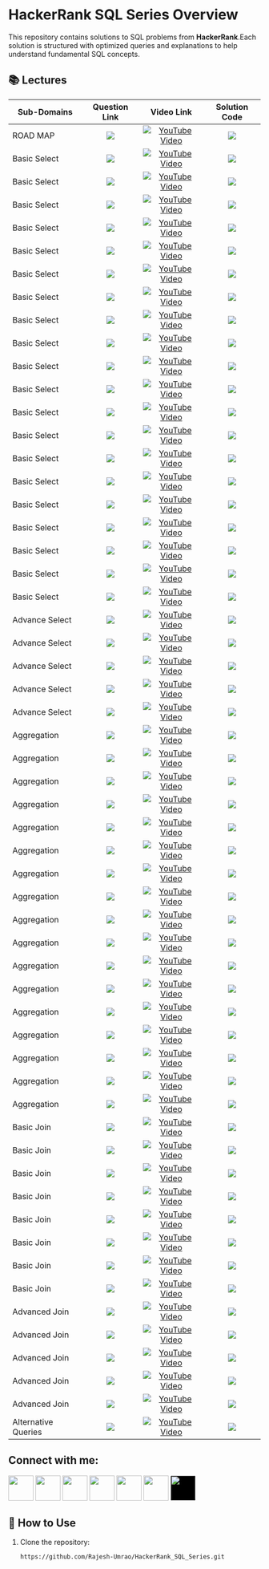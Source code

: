 # HackerRank SQL Series Overview  

This repository contains solutions to SQL problems from **HackerRank**.Each solution is structured with optimized queries and explanations to help understand fundamental SQL concepts. 


## 📚 Lectures

<table>
  <thead>
    <tr>
      <th>Sub-Domains</th>
      <th>Question Link</th>
      <th>Video Link</th>
      <th>Solution Code</th>
    </tr>
  </thead>
  <tbody>
      <!-- -------------------ROADMAP OF THIS SERIES-------------------------------------------------------------->   
    <tr>
      <td>ROAD MAP</td> 
      <td style="text-align: center; vertical-align: middle;"> <!-- Question related link--->
            <a href="https://www.hackerrank.com/domains/sql" target="_blank">
            <img src="https://img.shields.io/badge/Hackerrank SQL Roadmap -red?style=for-the-badge&logo=hackerrank&logoColor=white"> </a>
      </td>
      <td style="text-align: center; vertical-align: middle;">  <!-- Youtube  link--->
            <a href="https://youtu.be/Ajjtm2VjvJY" target="_blank"> <img src="https://img.shields.io/badge/Video--1-CLICK%20HERE-blue?style=for-the-badge&logo=youtube&logoColor=white" alt="YouTube Video"> </a> 
      </td>
      <td style="text-align: center; vertical-align: middle;"> <!-- Github Solution link--->
         <a href="https://github.com/Rajesh-Umrao/HackerRank_SQL_Series" target="_blank">
         <img src="https://img.shields.io/badge/SQL-Solution-pale green?style=for-the-badge&logo=sqlite"> </a>
      </td>
    </tr>
    <!-- --------------------BASIC SELECT----------------------------------------------------------- --> 
    <!-- --------------------1) Revising the Select Query-1------------------------------------------------------------ -->   
    <tr>
      <td>Basic Select</td> 
      <td style="text-align: center; vertical-align: middle;"> <!-- Question related link--->
            <a href="https://www.hackerrank.com/challenges/revising-the-select-query/problem?isFullScreen=true" target="_blank">
            <img src="https://img.shields.io/badge/Revising the Select query I-purple?style=for-the-badge&logo=hackerrank&logoColor=white"> </a>
      </td>
      <td style="text-align: center; vertical-align: middle;">  <!-- Youtube  link--->
            <a href="https://youtu.be/UsCa3K_kRUU" target="_blank"> <img src="https://img.shields.io/badge/Video--2-CLICK%20HERE-blue?style=for-the-badge&logo=youtube&logoColor=white" alt="YouTube Video"> </a> 
      </td>
      <td style="text-align: center; vertical-align: middle;"> <!-- Github Solution link--->
         <a href="https://github.com/Rajesh-Umrao/HackerRank_SQL_Solution_Series/blob/main/02)YT_Video_Solution" target="_blank">
         <img src="https://img.shields.io/badge/SQL-Solution-pale green?style=for-the-badge&logo=sqlite"> </a>
      </td>
    </tr>
    <!-- --------------------2) Revising the Select Query-2------------------------------------------------------------ -->   
    <tr>
      <td>Basic Select</td> 
      <td style="text-align: center; vertical-align: middle;"> <!-- Question related link--->
            <a href="https://www.hackerrank.com/challenges/revising-the-select-query-2/problem?isFullScreen=true" target="_blank">
            <img src="https://img.shields.io/badge/Revising the Select query II-purple?style=for-the-badge&logo=hackerrank&logoColor=white"> </a>
      </td>
      <td style="text-align: center; vertical-align: middle;">  <!-- Youtube  link--->
            <a href="https://youtu.be/UsCa3K_kRUU" target="_blank"><img src="https://img.shields.io/badge/Video--2-CLICK%20HERE-blue?style=for-the-badge&logo=youtube&logoColor=white" alt="YouTube Video"></a> 
      </td>
      <td style="text-align: center; vertical-align: middle;"> <!-- Github Solution link--->
         <a href="https://github.com/Rajesh-Umrao/HackerRank_SQL_Solution_Series/blob/main/02)YT_Video_Solution" target="_blank">
         <img src="https://img.shields.io/badge/SQL-Solution-pale green?style=for-the-badge&logo=sqlite"> </a>
      </td>
    </tr>
   <!-- --------------------3) Select ALL------------------------------------------------------------ -->   
    <tr>
      <td>Basic Select</td> 
      <td style="text-align: center; vertical-align: middle;"> <!-- Question related link--->
            <a href="https://www.hackerrank.com/challenges/select-all-sql/problem?isFullScreen=true" target="_blank">
            <img src="https://img.shields.io/badge/Select All-purple?style=for-the-badge&logo=hackerrank&logoColor=white"> </a>
      </td>
      <td style="text-align: center; vertical-align: middle;">  <!-- Youtube  link--->
            <a href="https://youtu.be/FYmFwxo3rc4" target="_blank"><img src="https://img.shields.io/badge/Video--3-CLICK%20HERE-blue?style=for-the-badge&logo=youtube&logoColor=white" alt="YouTube Video"></a> 
      </td>
      <td style="text-align: center; vertical-align: middle;"> <!-- Github Solution link--->
         <a href="https://github.com/Rajesh-Umrao/HackerRank_SQL_Solution_Series/blob/main/03)YT_Video_Solution" target="_blank">
         <img src="https://img.shields.io/badge/SQL-Solution-pale green?style=for-the-badge&logo=sqlite"> </a>
      </td>
    </tr>
    <!-- --------------------4) Select By ID------------------------------------------------------------ -->   
    <tr>
      <td>Basic Select</td> 
      <td style="text-align: center; vertical-align: middle;"> <!-- Question related link--->
            <a href="https://www.hackerrank.com/challenges/select-by-id/problem?isFullScreen=true" target="_blank">
            <img src="https://img.shields.io/badge/Select By ID-purple?style=for-the-badge&logo=hackerrank&logoColor=white"> </a>
      </td>
      <td style="text-align: center; vertical-align: middle;">  <!-- Youtube  link--->
            <a href="https://youtu.be/FYmFwxo3rc4" target="_blank"><img src="https://img.shields.io/badge/Video--3-CLICK%20HERE-blue?style=for-the-badge&logo=youtube&logoColor=white" alt="YouTube Video"></a> 
      </td>
      <td style="text-align: center; vertical-align: middle;"> <!-- Github Solution link--->
         <a href="https://github.com/Rajesh-Umrao/HackerRank_SQL_Solution_Series/blob/main/03)YT_Video_Solution" target="_blank">
         <img src="https://img.shields.io/badge/SQL-Solution-pale green?style=for-the-badge&logo=sqlite"> </a>
      </td>
    </tr>
    <!-- --------------------5) Japanese Cities Attributes----------------------------------------------------------- -->   
    <tr>
      <td>Basic Select</td> 
      <td style="text-align: center; vertical-align: middle;"> <!-- Question related link--->
            <a href="https://www.hackerrank.com/challenges/japanese-cities-attributes/problem?isFullScreen=true" target="_blank">
            <img src="https://img.shields.io/badge/Japanese Cities Attributes-purple?style=for-the-badge&logo=hackerrank&logoColor=white"> </a>
      </td>
      <td style="text-align: center; vertical-align: middle;">  <!-- Youtube  link--->
            <a href="https://youtu.be/BV3TNvF2WqA" target="_blank"><img src="https://img.shields.io/badge/Video--4-CLICK%20HERE-blue?style=for-the-badge&logo=youtube&logoColor=white" alt="YouTube Video"></a> 
      </td>
      <td style="text-align: center; vertical-align: middle;"> <!-- Github Solution link--->
         <a href="https://github.com/Rajesh-Umrao/HackerRank_SQL_Solution_Series/blob/main/04)YT_Video_Solution" target="_blank">
         <img src="https://img.shields.io/badge/SQL-Solution-pale green?style=for-the-badge&logo=sqlite"> </a>
      </td>
    </tr>
    <!-- --------------------6) Japanese Cities Names----------------------------------------------------------- -->   
    <tr>
      <td>Basic Select</td> 
      <td style="text-align: center; vertical-align: middle;"> <!-- Question related link--->
            <a href="https://www.hackerrank.com/challenges/japanese-cities-name/problem?isFullScreen=true" target="_blank">
            <img src="https://img.shields.io/badge/Japanese Cities Names-purple?style=for-the-badge&logo=hackerrank&logoColor=white"> </a>
      </td>
      <td style="text-align: center; vertical-align: middle;">  <!-- Youtube  link--->
            <a href="https://youtu.be/BV3TNvF2WqA" target="_blank"><img src="https://img.shields.io/badge/Video--4-CLICK%20HERE-blue?style=for-the-badge&logo=youtube&logoColor=white" alt="YouTube Video"></a> 
      </td>
      <td style="text-align: center; vertical-align: middle;"> <!-- Github Solution link--->
         <a href="https://github.com/Rajesh-Umrao/HackerRank_SQL_Solution_Series/blob/main/04)YT_Video_Solution" target="_blank">
         <img src="https://img.shields.io/badge/SQL-Solution-pale green?style=for-the-badge&logo=sqlite"> </a>
      </td>
    </tr>
    <!-- --------------------7) Weather Observation Station 1----------------------------------------------------------- -->   
    <tr>
      <td>Basic Select</td> 
      <td style="text-align: center; vertical-align: middle;"> <!-- Question related link--->
            <a href="https://www.hackerrank.com/challenges/weather-observation-station-1/problem?isFullScreen=true" target="_blank">
            <img src="https://img.shields.io/badge/Weather Observation Station 1-purple?style=for-the-badge&logo=hackerrank&logoColor=white"> </a>
      </td>
      <td style="text-align: center; vertical-align: middle;">  <!-- Youtube  link--->
            <a href="https://youtu.be/kHLYM-8tRlE" target="_blank"><img src="https://img.shields.io/badge/Video--5-CLICK%20HERE-blue?style=for-the-badge&logo=youtube&logoColor=white" alt="YouTube Video"></a> 
      </td>
      <td style="text-align: center; vertical-align: middle;"> <!-- Github Solution link--->
         <a href="https://github.com/Rajesh-Umrao/HackerRank_SQL_Solution_Series/blob/main/05)YT_Video_Solution" target="_blank">
         <img src="https://img.shields.io/badge/SQL-Solution-pale green?style=for-the-badge&logo=sqlite"> </a>
      </td>
    </tr>
   <!-- --------------------8) Weather Observation Station 3----------------------------------------------------------- -->   
    <tr>
      <td>Basic Select</td> 
      <td style="text-align: center; vertical-align: middle;"> <!-- Question related link--->
            <a href="https://www.hackerrank.com/challenges/weather-observation-station-3/problem?isFullScreen=true" target="_blank">
            <img src="https://img.shields.io/badge/Weather Observation Station 3-purple?style=for-the-badge&logo=hackerrank&logoColor=white"> </a>
      </td>
      <td style="text-align: center; vertical-align: middle;">  <!-- Youtube  link--->
            <a href="https://youtu.be/Lr2vflK8iKg" target="_blank"><img src="https://img.shields.io/badge/Video--6-CLICK%20HERE-blue?style=for-the-badge&logo=youtube&logoColor=white" alt="YouTube Video"></a> 
      </td>
      <td style="text-align: center; vertical-align: middle;"> <!-- Github Solution link--->
         <a href="https://github.com/Rajesh-Umrao/HackerRank_SQL_Solution_Series/blob/main/06)YT_Video_Solution" target="_blank">
         <img src="https://img.shields.io/badge/SQL-Solution-pale green?style=for-the-badge&logo=sqlite"> </a>
      </td>
    </tr>
   <!-- --------------------9) Weather Observation Station 4----------------------------------------------------------- -->   
    <tr>
      <td>Basic Select</td> 
      <td style="text-align: center; vertical-align: middle;"> <!-- Question related link--->
            <a href="https://www.hackerrank.com/challenges/weather-observation-station-4/problem?isFullScreen=true" target="_blank">
            <img src="https://img.shields.io/badge/Weather Observation Station 4-purple?style=for-the-badge&logo=hackerrank&logoColor=white"> </a>
      </td>
      <td style="text-align: center; vertical-align: middle;">  <!-- Youtube  link--->
            <a href="https://youtu.be/mExBdiu6Vx4" target="_blank"><img src="https://img.shields.io/badge/Video--7-CLICK%20HERE-blue?style=for-the-badge&logo=youtube&logoColor=white" alt="YouTube Video"></a> 
      </td>
      <td style="text-align: center; vertical-align: middle;"> <!-- Github Solution link--->
         <a href="https://github.com/Rajesh-Umrao/HackerRank_SQL_Solution_Series/blob/main/07)YT_Video_Solution" target="_blank">
         <img src="https://img.shields.io/badge/SQL-Solution-pale green?style=for-the-badge&logo=sqlite"> </a>
      </td>
    </tr>
   <!-- --------------------10) Weather Observation Station 5----------------------------------------------------------- -->   
    <tr>
      <td>Basic Select</td> 
      <td style="text-align: center; vertical-align: middle;"> <!-- Question related link--->
            <a href="https://www.hackerrank.com/challenges/weather-observation-station-5/problem?isFullScreen=true" target="_blank">
            <img src="https://img.shields.io/badge/Weather Observation Station 5-purple?style=for-the-badge&logo=hackerrank&logoColor=white"> </a>
      </td>
      <td style="text-align: center; vertical-align: middle;">  <!-- Youtube  link--->
            <a href="https://youtu.be/Bn6pkANeCRo" target="_blank"><img src="https://img.shields.io/badge/Video--8-CLICK%20HERE-blue?style=for-the-badge&logo=youtube&logoColor=white" alt="YouTube Video"></a> 
      </td>
      <td style="text-align: center; vertical-align: middle;"> <!-- Github Solution link--->
         <a href="https://github.com/Rajesh-Umrao/HackerRank_SQL_Solution_Series/blob/main/08)YT_Video_Solution" target="_blank">
         <img src="https://img.shields.io/badge/SQL-Solution-pale green?style=for-the-badge&logo=sqlite"> </a>
      </td>
    </tr>
    <!-- --------------------11) Weather Observation Station 6----------------------------------------------------------- -->   
    <tr>
      <td>Basic Select</td> 
      <td style="text-align: center; vertical-align: middle;"> <!-- Question related link--->
            <a href="https://www.hackerrank.com/challenges/weather-observation-station-6/problem?isFullScreen=true" target="_blank">
            <img src="https://img.shields.io/badge/Weather Observation Station 6-purple?style=for-the-badge&logo=hackerrank&logoColor=white"> </a>
      </td>
      <td style="text-align: center; vertical-align: middle;">  <!-- Youtube  link--->
            <a href="https://youtu.be/AcwCytvEuD0" target="_blank"><img src="https://img.shields.io/badge/Video--9-CLICK%20HERE-blue?style=for-the-badge&logo=youtube&logoColor=white" alt="YouTube Video"></a> 
      </td>
      <td style="text-align: center; vertical-align: middle;"> <!-- Github Solution link--->
         <a href="https://github.com/Rajesh-Umrao/HackerRank_SQL_Solution_Series/blob/main/09)YT_Video_Solution" target="_blank">
         <img src="https://img.shields.io/badge/SQL-Solution-pale green?style=for-the-badge&logo=sqlite"> </a>
      </td>
    </tr>
     <!-- --------------------12) Weather Observation Station 7----------------------------------------------------------- -->   
    <tr>
      <td>Basic Select</td> 
      <td style="text-align: center; vertical-align: middle;"> <!-- Question related link--->
            <a href="https://www.hackerrank.com/challenges/weather-observation-station-7/problem?isFullScreen=true" target="_blank">
            <img src="https://img.shields.io/badge/Weather Observation Station 7-purple?style=for-the-badge&logo=hackerrank&logoColor=white"> </a>
      </td>
      <td style="text-align: center; vertical-align: middle;">  <!-- Youtube  link--->
            <a href="https://youtu.be/FlWDGWxS5Do" target="_blank"><img src="https://img.shields.io/badge/Video--10-CLICK%20HERE-blue?style=for-the-badge&logo=youtube&logoColor=white" alt="YouTube Video"></a> 
      </td>
      <td style="text-align: center; vertical-align: middle;"> <!-- Github Solution link--->
         <a href="https://github.com/Rajesh-Umrao/HackerRank_SQL_Solution_Series/blob/main/10)YT_Video_Solution" target="_blank">
         <img src="https://img.shields.io/badge/SQL-Solution-pale green?style=for-the-badge&logo=sqlite"> </a>
      </td>
    </tr>
     <!-- --------------------13) Weather Observation Station 8----------------------------------------------------------- -->   
    <tr>
      <td>Basic Select</td> 
      <td style="text-align: center; vertical-align: middle;"> <!-- Question related link--->
            <a href="https://www.hackerrank.com/challenges/weather-observation-station-8/problem?isFullScreen=true" target="_blank">
            <img src="https://img.shields.io/badge/Weather Observation Station 8-purple?style=for-the-badge&logo=hackerrank&logoColor=white"> </a>
      </td>
      <td style="text-align: center; vertical-align: middle;">  <!-- Youtube  link--->
            <a href="https://youtu.be/f2MZcVQ45UE" target="_blank"><img src="https://img.shields.io/badge/Video--11-CLICK%20HERE-blue?style=for-the-badge&logo=youtube&logoColor=white" alt="YouTube Video"></a> 
      </td>
      <td style="text-align: center; vertical-align: middle;"> <!-- Github Solution link--->
         <a href="https://github.com/Rajesh-Umrao/HackerRank_SQL_Solution_Series/blob/main/11)YT_Video_Solution" target="_blank">
         <img src="https://img.shields.io/badge/SQL-Solution-pale green?style=for-the-badge&logo=sqlite"> </a>
      </td>
    </tr>
    <!-- --------------------14) Weather Observation Station 9----------------------------------------------------------- -->   
    <tr>
      <td>Basic Select</td> 
      <td style="text-align: center; vertical-align: middle;"> <!-- Question related link--->
            <a href="https://www.hackerrank.com/challenges/weather-observation-station-9/problem?isFullScreen=true" target="_blank">
            <img src="https://img.shields.io/badge/Weather Observation Station 9-purple?style=for-the-badge&logo=hackerrank&logoColor=white"> </a>
      </td>
      <td style="text-align: center; vertical-align: middle;">  <!-- Youtube  link--->
            <a href="https://youtu.be/IQnJ6OL5c8Q" target="_blank"><img src="https://img.shields.io/badge/Video--12-CLICK%20HERE-blue?style=for-the-badge&logo=youtube&logoColor=white" alt="YouTube Video"></a> 
      </td>
      <td style="text-align: center; vertical-align: middle;"> <!-- Github Solution link--->
         <a href="https://github.com/Rajesh-Umrao/HackerRank_SQL_Solution_Series/blob/main/12)YT_Video_Solution" target="_blank">
         <img src="https://img.shields.io/badge/SQL-Solution-pale green?style=for-the-badge&logo=sqlite"> </a>
      </td>
    </tr>
    <!-- --------------------15) Weather Observation Station 10----------------------------------------------------------- -->   
    <tr>
      <td>Basic Select</td> 
      <td style="text-align: center; vertical-align: middle;"> <!-- Question related link--->
            <a href="https://www.hackerrank.com/challenges/weather-observation-station-10/problem?isFullScreen=true" target="_blank">
            <img src="https://img.shields.io/badge/Weather Observation Station 10-purple?style=for-the-badge&logo=hackerrank&logoColor=white"> </a>
      </td>
      <td style="text-align: center; vertical-align: middle;">  <!-- Youtube  link--->
            <a href="https://youtu.be/-biIDvFbV2E" target="_blank"><img src="https://img.shields.io/badge/Video--13-CLICK%20HERE-blue?style=for-the-badge&logo=youtube&logoColor=white" alt="YouTube Video"></a> 
      </td>
      <td style="text-align: center; vertical-align: middle;"> <!-- Github Solution link--->
         <a href="https://github.com/Rajesh-Umrao/HackerRank_SQL_Solution_Series/blob/main/13)YT_Video_Solution" target="_blank">
         <img src="https://img.shields.io/badge/SQL-Solution-pale green?style=for-the-badge&logo=sqlite"> </a>
      </td>
    </tr>
    <!-- --------------------16) Weather Observation Station 11----------------------------------------------------------- -->   
    <tr>
      <td>Basic Select</td> 
      <td style="text-align: center; vertical-align: middle;"> <!-- Question related link--->
            <a href="https://www.hackerrank.com/challenges/weather-observation-station-11/problem?isFullScreen=true" target="_blank">
            <img src="https://img.shields.io/badge/Weather Observation Station 11-purple?style=for-the-badge&logo=hackerrank&logoColor=white"> </a>
      </td>
      <td style="text-align: center; vertical-align: middle;">  <!-- Youtube  link--->
            <a href="https://youtu.be/nm-2l0TCa8A" target="_blank"><img src="https://img.shields.io/badge/Video--14-CLICK%20HERE-blue?style=for-the-badge&logo=youtube&logoColor=white" alt="YouTube Video"></a> 
      </td>
      <td style="text-align: center; vertical-align: middle;"> <!-- Github Solution link--->
         <a href="https://github.com/Rajesh-Umrao/HackerRank_SQL_Solution_Series/blob/main/14)YT_Video_Solution" target="_blank">
         <img src="https://img.shields.io/badge/SQL-Solution-pale green?style=for-the-badge&logo=sqlite"> </a>
      </td>
    </tr>
    <!-- --------------------17) Weather Observation Station 12----------------------------------------------------------- -->   
    <tr>
      <td>Basic Select</td> 
      <td style="text-align: center; vertical-align: middle;"> <!-- Question related link--->
            <a href="https://www.hackerrank.com/challenges/weather-observation-station-12/problem?isFullScreen=true" target="_blank">
            <img src="https://img.shields.io/badge/Weather Observation Station 12-purple?style=for-the-badge&logo=hackerrank&logoColor=white"> </a>
      </td>
      <td style="text-align: center; vertical-align: middle;">  <!-- Youtube  link--->
            <a href="https://youtu.be/yrp3RP2J1Y0" target="_blank"><img src="https://img.shields.io/badge/Video--15-CLICK%20HERE-blue?style=for-the-badge&logo=youtube&logoColor=white" alt="YouTube Video"></a> 
      </td>
      <td style="text-align: center; vertical-align: middle;"> <!-- Github Solution link--->
         <a href="https://github.com/Rajesh-Umrao/HackerRank_SQL_Solution_Series/blob/main/15)YT_Video_Solution" target="_blank">
         <img src="https://img.shields.io/badge/SQL-Solution-pale green?style=for-the-badge&logo=sqlite"> </a>
      </td>
    </tr>
    <!-- --------------------18) Higher Than 75 Marks----------------------------------------------------------- -->   
    <tr>
      <td>Basic Select</td> 
      <td style="text-align: center; vertical-align: middle;"> <!-- Question related link--->
            <a href="https://www.hackerrank.com/challenges/more-than-75-marks/problem?isFullScreen=true" target="_blank">
            <img src="https://img.shields.io/badge/Higher Than 75 Marks-purple?style=for-the-badge&logo=hackerrank&logoColor=white"> </a>
      </td>
      <td style="text-align: center; vertical-align: middle;">  <!-- Youtube  link--->
            <a href="https://youtu.be/K0qMmdguE2k" target="_blank"><img src="https://img.shields.io/badge/Video--16-CLICK%20HERE-blue?style=for-the-badge&logo=youtube&logoColor=white" alt="YouTube Video"></a> 
      </td>
      <td style="text-align: center; vertical-align: middle;"> <!-- Github Solution link--->
         <a href="https://github.com/Rajesh-Umrao/HackerRank_SQL_Solution_Series/blob/main/16)YT_Video_Solution" target="_blank">
         <img src="https://img.shields.io/badge/SQL-Solution-pale green?style=for-the-badge&logo=sqlite"> </a>
      </td>
    </tr>
    <!-- --------------------19) Higher Than 75 Marks----------------------------------------------------------- -->   
    <tr>
      <td>Basic Select</td> 
      <td style="text-align: center; vertical-align: middle;"> <!-- Question related link--->
            <a href="https://www.hackerrank.com/challenges/name-of-employees/problem?isFullScreen=true" target="_blank">
            <img src="https://img.shields.io/badge/Employee Names-purple?style=for-the-badge&logo=hackerrank&logoColor=white"> </a>
      </td>
      <td style="text-align: center; vertical-align: middle;">  <!-- Youtube  link--->
            <a href="https://youtu.be/MsDVtQrKa5M" target="_blank"><img src="https://img.shields.io/badge/Video--17-CLICK%20HERE-blue?style=for-the-badge&logo=youtube&logoColor=white" alt="YouTube Video"></a> 
      </td>
      <td style="text-align: center; vertical-align: middle;"> <!-- Github Solution link--->
         <a href="https://github.com/Rajesh-Umrao/HackerRank_SQL_Solution_Series/blob/main/17)YT_Video_Solution" target="_blank">
         <img src="https://img.shields.io/badge/SQL-Solution-pale green?style=for-the-badge&logo=sqlite"> </a>
      </td>
    </tr>
        <!-- --------------------20) Employee Salaries----------------------------------------------------------- -->   
    <tr>
      <td>Basic Select</td> 
      <td style="text-align: center; vertical-align: middle;"> <!-- Question related link--->
            <a href="https://www.hackerrank.com/challenges/salary-of-employees/problem?isFullScreen=true" target="_blank">
            <img src="https://img.shields.io/badge/Employee Salaries-purple?style=for-the-badge&logo=hackerrank&logoColor=white"> </a>
      </td>
      <td style="text-align: center; vertical-align: middle;">  <!-- Youtube  link--->
            <a href="https://youtu.be/uxaQj8J9qJE" target="_blank"><img src="https://img.shields.io/badge/Video--18-CLICK%20HERE-blue?style=for-the-badge&logo=youtube&logoColor=white" alt="YouTube Video"></a> 
      </td>
      <td style="text-align: center; vertical-align: middle;"> <!-- Github Solution link--->
         <a href="https://github.com/Rajesh-Umrao/HackerRank_SQL_Solution_Series/blob/main/18)YT_Video_Solution" target="_blank">
         <img src="https://img.shields.io/badge/SQL-Solution-pale green?style=for-the-badge&logo=sqlite"> </a>
      </td>
    </tr>
     <!----------------------ADVANCE SELECT-------------------------------------------------------------> 
     <!---------------ADVANCESELECT--------1)Type of Triangle------------------------------------------------------------->   
  <tr>
      <td>Advance Select</td> 
      <td style="text-align: center; vertical-align: middle;"> <!-- Question related link--->
            <a href="https://www.hackerrank.com/challenges/what-type-of-triangle/problem?isFullScreen=true" target="_blank">
            <img src="https://img.shields.io/badge/Type of Triangle-indigo?style=for-the-badge&logo=hackerrank&logoColor=white"> </a>
      </td>
      <td style="text-align: center; vertical-align: middle;">  <!-- Youtube  link--->
            <a href="https://youtu.be/50Ubk3JSPLM" target="_blank"><img src="https://img.shields.io/badge/Video--19-CLICK%20HERE-teal?style=for-the-badge&logo=youtube&logoColor=white" alt="YouTube Video"></a> 
      </td>
      <td style="text-align: center; vertical-align: middle;"> <!-- Github Solution link--->
         <a href="https://github.com/Rajesh-Umrao/HackerRank_SQL_Solution_Series/blob/main/19)YT_Video_Solution" target="_blank">
         <img src="https://img.shields.io/badge/SQL-Solution-cyan?style=for-the-badge&logo=sqlite"> </a>
      </td>
    </tr>
    <!---------------ADVANCESELECT--------2)The PADS------------------------------------------------------------->   
  <tr>
      <td>Advance Select</td> 
      <td style="text-align: center; vertical-align: middle;"> <!-- Question related link--->
            <a href="https://www.hackerrank.com/challenges/the-pads/problem?isFullScreen=true" target="_blank">
            <img src="https://img.shields.io/badge/The PADS-indigo?style=for-the-badge&logo=hackerrank&logoColor=white"> </a>
      </td>
      <td style="text-align: center; vertical-align: middle;">  <!-- Youtube  link--->
            <a href="https://youtu.be/2kLHfYn-GK0" target="_blank"><img src="https://img.shields.io/badge/Video--20-CLICK%20HERE-teal?style=for-the-badge&logo=youtube&logoColor=white" alt="YouTube Video"></a> 
      </td>
      <td style="text-align: center; vertical-align: middle;"> <!-- Github Solution link--->
         <a href="https://github.com/Rajesh-Umrao/HackerRank_SQL_Solution_Series/blob/main/20)YT_Video_Solution" target="_blank">
         <img src="https://img.shields.io/badge/SQL-Solution-cyan?style=for-the-badge&logo=sqlite"> </a>
      </td>
    </tr>
    <!---------------ADVANCESELECT--------3)Occupations------------------------------------------------------------->   
  <tr>
      <td>Advance Select</td> 
      <td style="text-align: center; vertical-align: middle;"> <!-- Question related link--->
            <a href="https://www.hackerrank.com/challenges/occupations/problem?isFullScreen=true" target="_blank">
            <img src="https://img.shields.io/badge/Occupations-indigo?style=for-the-badge&logo=hackerrank&logoColor=white"> </a>
      </td>
      <td style="text-align: center; vertical-align: middle;">  <!-- Youtube  link--->
            <a href="https://youtu.be/0iXtyrbd7Nk" target="_blank"><img src="https://img.shields.io/badge/Video--21-CLICK%20HERE-teal?style=for-the-badge&logo=youtube&logoColor=white" alt="YouTube Video"></a> 
      </td>
      <td style="text-align: center; vertical-align: middle;"> <!-- Github Solution link--->
         <a href="https://github.com/Rajesh-Umrao/HackerRank_SQL_Solution_Series/blob/main/21)YT_Video_Solution" target="_blank">
         <img src="https://img.shields.io/badge/SQL-Solution-cyan?style=for-the-badge&logo=sqlite"> </a>
      </td>
    </tr>
    <!---------------ADVANCESELECT--------4)Binary Tree Nodes------------------------------------------------------------->   
  <tr>
      <td>Advance Select</td> 
      <td style="text-align: center; vertical-align: middle;"> <!-- Question related link--->
            <a href="https://www.hackerrank.com/challenges/binary-search-tree-1/problem?isFullScreen=true" target="_blank">
            <img src="https://img.shields.io/badge/Binary Tree Nodes-indigo?style=for-the-badge&logo=hackerrank&logoColor=white"> </a>
      </td>
      <td style="text-align: center; vertical-align: middle;">  <!-- Youtube  link--->
            <a href="https://youtu.be/QQgmalMSsrc" target="_blank"><img src="https://img.shields.io/badge/Video--22-CLICK%20HERE-teal?style=for-the-badge&logo=youtube&logoColor=white" alt="YouTube Video"></a> 
      </td>
      <td style="text-align: center; vertical-align: middle;"> <!-- Github Solution link--->
         <a href="https://github.com/Rajesh-Umrao/HackerRank_SQL_Solution_Series/blob/main/22)YT_Video_Solution" target="_blank">
         <img src="https://img.shields.io/badge/SQL-Solution-cyan?style=for-the-badge&logo=sqlite"> </a>
      </td>
    </tr>
    <!---------------ADVANCESELECT--------5)New Companies------------------------------------------------------------->   
  <tr>
      <td>Advance Select</td> 
      <td style="text-align: center; vertical-align: middle;"> <!-- Question related link--->
            <a href="https://www.hackerrank.com/challenges/the-company/problem?isFullScreen=true" target="_blank">
            <img src="https://img.shields.io/badge/New Companies-indigo?style=for-the-badge&logo=hackerrank&logoColor=white"> </a>
      </td>
      <td style="text-align: center; vertical-align: middle;">  <!-- Youtube  link--->
            <a href="https://youtu.be/T21YpaZkx4A" target="_blank"><img src="https://img.shields.io/badge/Video--23-CLICK%20HERE-teal?style=for-the-badge&logo=youtube&logoColor=white" alt="YouTube Video"></a> 
      </td>
      <td style="text-align: center; vertical-align: middle;"> <!-- Github Solution link--->
         <a href="https://github.com/Rajesh-Umrao/HackerRank_SQL_Solution_Series/blob/main/23)YT_Video_Solution" target="_blank">
         <img src="https://img.shields.io/badge/SQL-Solution-cyan?style=for-the-badge&logo=sqlite"> </a>
      </td>
    </tr>
      <!----------------------AGGREGATION-------------------------------------------------------------> 
    <!---------------AGGREGATION--------1)Revising Aggregations - The Count Function------------------------------------------------------------->   
  <tr>
      <td>Aggregation </td> 
      <td style="text-align: center; vertical-align: middle;"> <!-- Question related link--->
            <a href="https://www.hackerrank.com/challenges/revising-aggregations-the-count-function/problem?isFullScreen=true" target="_blank">
            <img src="https://img.shields.io/badge/The Count Function-maroon?style=for-the-badge&logo=hackerrank&logoColor=white"> </a>
      </td>
      <td style="text-align: center; vertical-align: middle;">  <!-- Youtube  link--->
            <a href="https://youtu.be/ODXRNUZYq8M" target="_blank"><img src="https://img.shields.io/badge/Video--24-CLICK%20HERE-olive?style=for-the-badge&logo=youtube&logoColor=white" alt="YouTube Video"></a> 
      </td>
      <td style="text-align: center; vertical-align: middle;"> <!-- Github Solution link--->
         <a href="https://github.com/Rajesh-Umrao/HackerRank_SQL_Solution_Series/blob/main/24)YT_Video_Solution" target="_blank">
         <img src="https://img.shields.io/badge/SQL-Solution-magenta?style=for-the-badge&logo=sqlite"> </a>
      </td>
    </tr>
    <!---------------AGGREGATION--------2)Revising Aggregations - The Sum Function------------------------------------------------------------->   
  <tr>
      <td>Aggregation </td> 
      <td style="text-align: center; vertical-align: middle;"> <!-- Question related link--->
            <a href="https://www.hackerrank.com/challenges/revising-aggregations-sum/problem?isFullScreen=true" target="_blank">
            <img src="https://img.shields.io/badge/The Sum Function-maroon?style=for-the-badge&logo=hackerrank&logoColor=white"> </a>
      </td>
      <td style="text-align: center; vertical-align: middle;">  <!-- Youtube  link--->
            <a href="https://youtu.be/UtFxDcUNceQ" target="_blank"><img src="https://img.shields.io/badge/Video--25-CLICK%20HERE-olive?style=for-the-badge&logo=youtube&logoColor=white" alt="YouTube Video"></a> 
      </td>
      <td style="text-align: center; vertical-align: middle;"> <!-- Github Solution link--->
         <a href="https://github.com/Rajesh-Umrao/HackerRank_SQL_Solution_Series/blob/main/25)YT_Video_Solution" target="_blank">
         <img src="https://img.shields.io/badge/SQL-Solution-magenta?style=for-the-badge&logo=sqlite"> </a>
      </td>
    </tr>
     <!---------------AGGREGATION--------3)Revising Aggregations - Averages------------------------------------------------------------->   
  <tr>
      <td>Aggregation </td> 
      <td style="text-align: center; vertical-align: middle;"> <!-- Question related link--->
            <a href="https://www.hackerrank.com/challenges/revising-aggregations-the-average-function/problem?isFullScreen=true" target="_blank">
            <img src="https://img.shields.io/badge/The Averages-maroon?style=for-the-badge&logo=hackerrank&logoColor=white"> </a>
      </td>
      <td style="text-align: center; vertical-align: middle;">  <!-- Youtube  link--->
            <a href="https://youtu.be/IgA2Gq2Up6I" target="_blank"><img src="https://img.shields.io/badge/Video--26-CLICK%20HERE-olive?style=for-the-badge&logo=youtube&logoColor=white" alt="YouTube Video"></a> 
      </td>
      <td style="text-align: center; vertical-align: middle;"> <!-- Github Solution link--->
         <a href="https://github.com/Rajesh-Umrao/HackerRank_SQL_Solution_Series/blob/main/26)YT_Video_Solution" target="_blank">
         <img src="https://img.shields.io/badge/SQL-Solution-magenta?style=for-the-badge&logo=sqlite"> </a>
      </td>
    </tr>
    <!---------------AGGREGATION--------4)Average Population------------------------------------------------------------->   
  <tr>
      <td>Aggregation </td> 
      <td style="text-align: center; vertical-align: middle;"> <!-- Question related link--->
            <a href="https://www.hackerrank.com/challenges/average-population/problem?isFullScreen=true" target="_blank">
            <img src="https://img.shields.io/badge/Averages Population-maroon?style=for-the-badge&logo=hackerrank&logoColor=white"> </a>
      </td>
      <td style="text-align: center; vertical-align: middle;">  <!-- Youtube  link--->
            <a href="https://youtu.be/i6qprHAJdyU" target="_blank"><img src="https://img.shields.io/badge/Video--27-CLICK%20HERE-olive?style=for-the-badge&logo=youtube&logoColor=white" alt="YouTube Video"></a> 
      </td>
      <td style="text-align: center; vertical-align: middle;"> <!-- Github Solution link--->
         <a href="https://github.com/Rajesh-Umrao/HackerRank_SQL_Solution_Series/blob/main/27)YT_Video_Solution" target="_blank">
         <img src="https://img.shields.io/badge/SQL-Solution-magenta?style=for-the-badge&logo=sqlite"> </a>
      </td>
    </tr>
     <!---------------AGGREGATION--------5)Japan Population------------------------------------------------------------->   
  <tr>
      <td>Aggregation </td> 
      <td style="text-align: center; vertical-align: middle;"> <!-- Question related link--->
            <a href="https://www.hackerrank.com/challenges/japan-population/problem?isFullScreen=true" target="_blank">
            <img src="https://img.shields.io/badge/Japan Population-maroon?style=for-the-badge&logo=hackerrank&logoColor=white"> </a>
      </td>
      <td style="text-align: center; vertical-align: middle;">  <!-- Youtube  link--->
            <a href="https://youtu.be/vr7Xj4HVj-k" target="_blank"><img src="https://img.shields.io/badge/Video--28-CLICK%20HERE-olive?style=for-the-badge&logo=youtube&logoColor=white" alt="YouTube Video"></a> 
      </td>
      <td style="text-align: center; vertical-align: middle;"> <!-- Github Solution link--->
         <a href="https://github.com/Rajesh-Umrao/HackerRank_SQL_Solution_Series/blob/main/28)YT_Video_Solution" target="_blank">
         <img src="https://img.shields.io/badge/SQL-Solution-magenta?style=for-the-badge&logo=sqlite"> </a>
      </td>
    </tr>
    <!---------------AGGREGATION--------6)Population Density Difference------------------------------------------------------------->   
  <tr>
      <td>Aggregation </td> 
      <td style="text-align: center; vertical-align: middle;"> <!-- Question related link--->
            <a href="https://www.hackerrank.com/challenges/population-density-difference/problem?isFullScreen=true" target="_blank">
            <img src="https://img.shields.io/badge/Population Density Difference-maroon?style=for-the-badge&logo=hackerrank&logoColor=white"> </a>
      </td>
      <td style="text-align: center; vertical-align: middle;">  <!-- Youtube  link--->
            <a href="https://youtu.be/zphiJglGCRc" target="_blank"><img src="https://img.shields.io/badge/Video--29-CLICK%20HERE-olive?style=for-the-badge&logo=youtube&logoColor=white" alt="YouTube Video"></a> 
      </td>
      <td style="text-align: center; vertical-align: middle;"> <!-- Github Solution link--->
         <a href="https://github.com/Rajesh-Umrao/HackerRank_SQL_Solution_Series/blob/main/29)YT_Video_Solution" target="_blank">
         <img src="https://img.shields.io/badge/SQL-Solution-magenta?style=for-the-badge&logo=sqlite"> </a>
      </td>
    </tr>
    <!---------------AGGREGATION--------7)The Blunder------------------------------------------------------------->   
  <tr>
      <td>Aggregation </td> 
      <td style="text-align: center; vertical-align: middle;"> <!-- Question related link--->
            <a href="https://www.hackerrank.com/challenges/the-blunder/problem?isFullScreen=true" target="_blank">
            <img src="https://img.shields.io/badge/The Blunder-maroon?style=for-the-badge&logo=hackerrank&logoColor=white"> </a>
      </td>
      <td style="text-align: center; vertical-align: middle;">  <!-- Youtube  link--->
            <a href="https://youtu.be/bg1hqvc11mw" target="_blank"><img src="https://img.shields.io/badge/Video--30-CLICK%20HERE-olive?style=for-the-badge&logo=youtube&logoColor=white" alt="YouTube Video"></a> 
      </td>
      <td style="text-align: center; vertical-align: middle;"> <!-- Github Solution link--->
         <a href="https://github.com/Rajesh-Umrao/HackerRank_SQL_Solution_Series/blob/main/30)YT_Video_Solution" target="_blank">
         <img src="https://img.shields.io/badge/SQL-Solution-magenta?style=for-the-badge&logo=sqlite"> </a>
      </td>
    </tr>
    <!---------------AGGREGATION--------8)Top Earners------------------------------------------------------------->   
  <tr>
      <td>Aggregation </td> 
      <td style="text-align: center; vertical-align: middle;"> <!-- Question related link--->
            <a href="https://www.hackerrank.com/challenges/earnings-of-employees/problem?isFullScreen=true" target="_blank">
            <img src="https://img.shields.io/badge/Top Earners-maroon?style=for-the-badge&logo=hackerrank&logoColor=white"> </a>
      </td>
      <td style="text-align: center; vertical-align: middle;">  <!-- Youtube  link--->
            <a href="https://youtu.be/v02_7CqHkk4" target="_blank"><img src="https://img.shields.io/badge/Video--31-CLICK%20HERE-olive?style=for-the-badge&logo=youtube&logoColor=white" alt="YouTube Video"></a> 
      </td>
      <td style="text-align: center; vertical-align: middle;"> <!-- Github Solution link--->
         <a href="https://github.com/Rajesh-Umrao/HackerRank_SQL_Solution_Series/blob/main/31)YT_Video_Solution" target="_blank">
         <img src="https://img.shields.io/badge/SQL-Solution-magenta?style=for-the-badge&logo=sqlite"> </a>
      </td>
    </tr>
    <!---------------AGGREGATION--------Weather Observation Station 2------------------------------------------------------------->   
  <tr>
      <td>Aggregation </td> 
      <td style="text-align: center; vertical-align: middle;"> <!-- Question related link--->
            <a href="https://www.hackerrank.com/challenges/weather-observation-station-2/problem?isFullScreen=true" target="_blank">
            <img src="https://img.shields.io/badge/Weather Observation Station 2-maroon?style=for-the-badge&logo=hackerrank&logoColor=white"> </a>
      </td>
      <td style="text-align: center; vertical-align: middle;">  <!-- Youtube  link--->
            <a href="https://youtu.be/bZtwb-icCLA" target="_blank"><img src="https://img.shields.io/badge/Video--32-CLICK%20HERE-olive?style=for-the-badge&logo=youtube&logoColor=white" alt="YouTube Video"></a> 
      </td>
      <td style="text-align: center; vertical-align: middle;"> <!-- Github Solution link--->
         <a href="https://github.com/Rajesh-Umrao/HackerRank_SQL_Solution_Series/blob/main/32)YT_Video_Solution" target="_blank">
         <img src="https://img.shields.io/badge/SQL-Solution-magenta?style=for-the-badge&logo=sqlite"> </a>
      </td>
    </tr>
    <!---------------AGGREGATION--------Weather Observation Station 13------------------------------------------------------------->   
  <tr>
      <td>Aggregation </td> 
      <td style="text-align: center; vertical-align: middle;"> <!-- Question related link--->
            <a href="https://www.hackerrank.com/challenges/weather-observation-station-13/problem?isFullScreen=true" target="_blank">
            <img src="https://img.shields.io/badge/Weather Observation Station 13-maroon?style=for-the-badge&logo=hackerrank&logoColor=white"> </a>
      </td>
      <td style="text-align: center; vertical-align: middle;">  <!-- Youtube  link--->
            <a href="https://youtu.be/Zhy_LthchZI" target="_blank"><img src="https://img.shields.io/badge/Video--33-CLICK%20HERE-olive?style=for-the-badge&logo=youtube&logoColor=white" alt="YouTube Video"></a> 
      </td>
      <td style="text-align: center; vertical-align: middle;"> <!-- Github Solution link--->
         <a href="https://github.com/Rajesh-Umrao/HackerRank_SQL_Solution_Series/blob/main/33)YT_Video_Solution" target="_blank">
         <img src="https://img.shields.io/badge/SQL-Solution-magenta?style=for-the-badge&logo=sqlite"> </a>
      </td>
    </tr>
     <!---------------AGGREGATION--------Weather Observation Station 14------------------------------------------------------------->   
  <tr>
      <td>Aggregation </td> 
      <td style="text-align: center; vertical-align: middle;"> <!-- Question related link--->
            <a href="https://www.hackerrank.com/challenges/weather-observation-station-14/problem?isFullScreen=true" target="_blank">
            <img src="https://img.shields.io/badge/Weather Observation Station 14-maroon?style=for-the-badge&logo=hackerrank&logoColor=white"> </a>
      </td>
      <td style="text-align: center; vertical-align: middle;">  <!-- Youtube  link--->
            <a href="https://youtu.be/Zhy_LthchZI" target="_blank"><img src="https://img.shields.io/badge/Video--33-CLICK%20HERE-olive?style=for-the-badge&logo=youtube&logoColor=white" alt="YouTube Video"></a> 
      </td>
      <td style="text-align: center; vertical-align: middle;"> <!-- Github Solution link--->
         <a href="https://github.com/Rajesh-Umrao/HackerRank_SQL_Solution_Series/blob/main/33)YT_Video_Solution" target="_blank">
         <img src="https://img.shields.io/badge/SQL-Solution-magenta?style=for-the-badge&logo=sqlite"> </a>
      </td>
    </tr>
    <!---------------AGGREGATION--------Weather Observation Station 15------------------------------------------------------------->   
  <tr>
      <td>Aggregation </td> 
      <td style="text-align: center; vertical-align: middle;"> <!-- Question related link--->
            <a href="https://www.hackerrank.com/challenges/weather-observation-station-15/problem?isFullScreen=true" target="_blank">
            <img src="https://img.shields.io/badge/Weather Observation Station 15-maroon?style=for-the-badge&logo=hackerrank&logoColor=white"> </a>
      </td>
      <td style="text-align: center; vertical-align: middle;">  <!-- Youtube  link--->
            <a href="https://youtu.be/Zhy_LthchZI" target="_blank"><img src="https://img.shields.io/badge/Video--33-CLICK%20HERE-olive?style=for-the-badge&logo=youtube&logoColor=white" alt="YouTube Video"></a> 
      </td>
      <td style="text-align: center; vertical-align: middle;"> <!-- Github Solution link--->
         <a href="https://github.com/Rajesh-Umrao/HackerRank_SQL_Solution_Series/blob/main/33)YT_Video_Solution" target="_blank">
         <img src="https://img.shields.io/badge/SQL-Solution-magenta?style=for-the-badge&logo=sqlite"> </a>
      </td>
    </tr>
      <!---------------AGGREGATION--------Weather Observation Station 16------------------------------------------------------------->   
  <tr>
      <td>Aggregation </td> 
      <td style="text-align: center; vertical-align: middle;"> <!-- Question related link--->
            <a href="https://www.hackerrank.com/challenges/weather-observation-station-16/problem?isFullScreen=true" target="_blank">
            <img src="https://img.shields.io/badge/Weather Observation Station 16-maroon?style=for-the-badge&logo=hackerrank&logoColor=white"> </a>
      </td>
      <td style="text-align: center; vertical-align: middle;">  <!-- Youtube  link--->
            <a href="https://youtu.be/Zhy_LthchZI" target="_blank"><img src="https://img.shields.io/badge/Video--33-CLICK%20HERE-olive?style=for-the-badge&logo=youtube&logoColor=white" alt="YouTube Video"></a> 
      </td>
      <td style="text-align: center; vertical-align: middle;"> <!-- Github Solution link--->
         <a href="https://github.com/Rajesh-Umrao/HackerRank_SQL_Solution_Series/blob/main/33)YT_Video_Solution" target="_blank">
         <img src="https://img.shields.io/badge/SQL-Solution-magenta?style=for-the-badge&logo=sqlite"> </a>
      </td>
    </tr>
       <!---------------AGGREGATION--------Weather Observation Station 17------------------------------------------------------------->   
  <tr>
      <td>Aggregation </td> 
      <td style="text-align: center; vertical-align: middle;"> <!-- Question related link--->
            <a href="https://www.hackerrank.com/challenges/weather-observation-station-17/problem?isFullScreen=true" target="_blank">
            <img src="https://img.shields.io/badge/Weather Observation Station 17-maroon?style=for-the-badge&logo=hackerrank&logoColor=white"> </a>
      </td>
      <td style="text-align: center; vertical-align: middle;">  <!-- Youtube  link--->
            <a href="https://youtu.be/Zhy_LthchZI" target="_blank"><img src="https://img.shields.io/badge/Video--33-CLICK%20HERE-olive?style=for-the-badge&logo=youtube&logoColor=white" alt="YouTube Video"></a> 
      </td>
      <td style="text-align: center; vertical-align: middle;"> <!-- Github Solution link--->
         <a href="https://github.com/Rajesh-Umrao/HackerRank_SQL_Solution_Series/blob/main/33)YT_Video_Solution" target="_blank">
         <img src="https://img.shields.io/badge/SQL-Solution-magenta?style=for-the-badge&logo=sqlite"> </a>
      </td>
    </tr>
           <!---------------AGGREGATION--------Weather Observation Station 18------------------------------------------------------------->   
  <tr>
      <td>Aggregation </td> 
      <td style="text-align: center; vertical-align: middle;"> <!-- Question related link--->
            <a href="https://www.hackerrank.com/challenges/weather-observation-station-18/problem?isFullScreen=true" target="_blank">
            <img src="https://img.shields.io/badge/Weather Observation Station 18-maroon?style=for-the-badge&logo=hackerrank&logoColor=white"> </a>
      </td>
      <td style="text-align: center; vertical-align: middle;">  <!-- Youtube  link--->
            <a href="https://youtu.be/wTvSGFGDbEM" target="_blank"><img src="https://img.shields.io/badge/Video--34-CLICK%20HERE-olive?style=for-the-badge&logo=youtube&logoColor=white" alt="YouTube Video"></a> 
      </td>
      <td style="text-align: center; vertical-align: middle;"> <!-- Github Solution link--->
         <a href="https://github.com/Rajesh-Umrao/HackerRank_SQL_Solution_Series/blob/main/34)YT_Video_Solution" target="_blank">
         <img src="https://img.shields.io/badge/SQL-Solution-magenta?style=for-the-badge&logo=sqlite"> </a>
      </td>
    </tr>
     <!---------------AGGREGATION--------Weather Observation Station 19------------------------------------------------------------->   
  <tr>
      <td>Aggregation </td> 
      <td style="text-align: center; vertical-align: middle;"> <!-- Question related link--->
            <a href="https://www.hackerrank.com/challenges/weather-observation-station-19/problem?isFullScreen=true" target="_blank">
            <img src="https://img.shields.io/badge/Weather Observation Station 19-maroon?style=for-the-badge&logo=hackerrank&logoColor=white"> </a>
      </td>
      <td style="text-align: center; vertical-align: middle;">  <!-- Youtube  link--->
            <a href="https://youtu.be/E_V8EqKo-1E" target="_blank"><img src="https://img.shields.io/badge/Video--35-CLICK%20HERE-olive?style=for-the-badge&logo=youtube&logoColor=white" alt="YouTube Video"></a> 
      </td>
      <td style="text-align: center; vertical-align: middle;"> <!-- Github Solution link--->
         <a href="https://github.com/Rajesh-Umrao/HackerRank_SQL_Solution_Series/blob/main/35)YT_Video_Solution" target="_blank">
         <img src="https://img.shields.io/badge/SQL-Solution-magenta?style=for-the-badge&logo=sqlite"> </a>
      </td>
    </tr>
     <!---------------AGGREGATION--------Weather Observation Station 20------------------------------------------------------------->   
  <tr>
      <td>Aggregation </td> 
      <td style="text-align: center; vertical-align: middle;"> <!-- Question related link--->
            <a href="https://www.hackerrank.com/challenges/weather-observation-station-20/problem?isFullScreen=true" target="_blank">
            <img src="https://img.shields.io/badge/Weather Observation Station 20-maroon?style=for-the-badge&logo=hackerrank&logoColor=white"> </a>
      </td>
      <td style="text-align: center; vertical-align: middle;">  <!-- Youtube  link--->
            <a href="https://youtu.be/j2PdPQhLT4s" target="_blank"><img src="https://img.shields.io/badge/Video--36-CLICK%20HERE-olive?style=for-the-badge&logo=youtube&logoColor=white" alt="YouTube Video"></a> 
      </td>
      <td style="text-align: center; vertical-align: middle;"> <!-- Github Solution link--->
         <a href="https://github.com/Rajesh-Umrao/HackerRank_SQL_Solution_Series/blob/main/36)YT_Video_Solution" target="_blank">
         <img src="https://img.shields.io/badge/SQL-Solution-magenta?style=for-the-badge&logo=sqlite"> </a>
      </td>
    </tr>

  <!---------------BASIC JOIN--------Population Census------------------------------------------------------------->   
  <tr>
      <td>Basic Join </td> 
      <td style="text-align: center; vertical-align: middle;"> <!-- Question related link--->
            <a href="https://www.hackerrank.com/challenges/asian-population/problem?isFullScreen=true" target="_blank">
            <img src="https://img.shields.io/badge/Population Census-navy?style=for-the-badge&logo=hackerrank&logoColor=white"> </a>
      </td>
      <td style="text-align: center; vertical-align: middle;">  <!-- Youtube  link--->
            <a href="https://youtu.be/j8jzDDPgW4o" target="_blank"><img src="https://img.shields.io/badge/Video--37-CLICK%20HERE-orange?style=for-the-badge&logo=youtube&logoColor=white" alt="YouTube Video"></a> 
      </td>
      <td style="text-align: center; vertical-align: middle;"> <!-- Github Solution link--->
         <a href="https://github.com/Rajesh-Umrao/HackerRank_SQL_Solution_Series/blob/main/37)YT_Video_Solution" target="_blank">
         <img src="https://img.shields.io/badge/SQL-Solution-tan?style=for-the-badge&logo=sqlite"> </a>
      </td>
    </tr>
     <!---------------BASIC JOIN--------African Cities------------------------------------------------------------>   
  <tr>
      <td>Basic Join </td> 
      <td style="text-align: center; vertical-align: middle;"> <!-- Question related link--->
            <a href="https://www.hackerrank.com/challenges/african-cities/problem?isFullScreen=true" target="_blank">
            <img src="https://img.shields.io/badge/African Cities-navy?style=for-the-badge&logo=hackerrank&logoColor=white"> </a>
      </td>
      <td style="text-align: center; vertical-align: middle;">  <!-- Youtube  link--->
            <a href="https://youtu.be/j8jzDDPgW4o" target="_blank"><img src="https://img.shields.io/badge/Video--37-CLICK%20HERE-orange?style=for-the-badge&logo=youtube&logoColor=white" alt="YouTube Video"></a> 
      </td>
      <td style="text-align: center; vertical-align: middle;"> <!-- Github Solution link--->
         <a href="https://github.com/Rajesh-Umrao/HackerRank_SQL_Solution_Series/blob/main/37)YT_Video_Solution" target="_blank">
         <img src="https://img.shields.io/badge/SQL-Solution-tan?style=for-the-badge&logo=sqlite"> </a>
      </td>
    </tr>
  <!---------------BASIC JOIN--------Average Population of Each Continent------------------------------------------------------------>   
  <tr>
      <td>Basic Join </td> 
      <td style="text-align: center; vertical-align: middle;"> <!-- Question related link--->
            <a href="https://www.hackerrank.com/challenges/average-population-of-each-continent/problem?isFullScreen=true" target="_blank">
            <img src="https://img.shields.io/badge/Avg. Population per Continent-navy?style=for-the-badge&logo=hackerrank&logoColor=white"> </a>
      </td>
      <td style="text-align: center; vertical-align: middle;">  <!-- Youtube  link--->
            <a href="https://youtu.be/j8jzDDPgW4o" target="_blank"><img src="https://img.shields.io/badge/Video--37-CLICK%20HERE-orange?style=for-the-badge&logo=youtube&logoColor=white" alt="YouTube Video"></a> 
      </td>
      <td style="text-align: center; vertical-align: middle;"> <!-- Github Solution link--->
         <a href="https://github.com/Rajesh-Umrao/HackerRank_SQL_Solution_Series/blob/main/37)YT_Video_Solution" target="_blank">
         <img src="https://img.shields.io/badge/SQL-Solution-tan?style=for-the-badge&logo=sqlite"> </a>
      </td>
    </tr>
    <!---------------BASIC JOIN--------Top Competitors------------------------------------------------------------>   
  <tr>
      <td>Basic Join </td> 
      <td style="text-align: center; vertical-align: middle;"> <!-- Question related link--->
            <a href="https://www.hackerrank.com/challenges/full-score/problem?isFullScreen=true" target="_blank">
            <img src="https://img.shields.io/badge/Top Competitors-navy?style=for-the-badge&logo=hackerrank&logoColor=white"> </a>
      </td>
      <td style="text-align: center; vertical-align: middle;">  <!-- Youtube  link--->
            <a href="https://youtu.be/z8TkGu9nYpM" target="_blank"><img src="https://img.shields.io/badge/Video--38-CLICK%20HERE-orange?style=for-the-badge&logo=youtube&logoColor=white" alt="YouTube Video"></a> 
      </td>
      <td style="text-align: center; vertical-align: middle;"> <!-- Github Solution link--->
         <a href="https://github.com/Rajesh-Umrao/HackerRank_SQL_Solution_Series/blob/main/38)YT_Video_Solution" target="_blank">
         <img src="https://img.shields.io/badge/SQL-Solution-tan?style=for-the-badge&logo=sqlite"> </a>
      </td>
    </tr>
    <!---------------BASIC JOIN--------The Report------------------------------------------------------------>   
  <tr>
      <td>Basic Join </td> 
      <td style="text-align: center; vertical-align: middle;"> <!-- Question related link--->
            <a href="https://www.hackerrank.com/challenges/the-report/problem?isFullScreen=true" target="_blank">
            <img src="https://img.shields.io/badge/The Report-navy?style=for-the-badge&logo=hackerrank&logoColor=white"> </a>
      </td>
      <td style="text-align: center; vertical-align: middle;">  <!-- Youtube  link--->
            <a href="https://youtu.be/m6I53vVZJP0" target="_blank"><img src="https://img.shields.io/badge/Video--39-CLICK%20HERE-orange?style=for-the-badge&logo=youtube&logoColor=white" alt="YouTube Video"></a> 
      </td>
      <td style="text-align: center; vertical-align: middle;"> <!-- Github Solution link--->
         <a href="https://github.com/Rajesh-Umrao/HackerRank_SQL_Solution_Series/blob/main/39)YT_Video_Solution" target="_blank">
         <img src="https://img.shields.io/badge/SQL-Solution-tan?style=for-the-badge&logo=sqlite"> </a>
      </td>
    </tr>
    <!---------------BASIC JOIN--------Ollivander's Inventory------------------------------------------------------------>   
  <tr>
      <td>Basic Join </td> 
      <td style="text-align: center; vertical-align: middle;"> <!-- Question related link--->
            <a href="https://www.hackerrank.com/challenges/harry-potter-and-wands/problem?isFullScreen=true" target="_blank">
            <img src="https://img.shields.io/badge/Ollivander's Inventory-navy?style=for-the-badge&logo=hackerrank&logoColor=white"> </a>
      </td>
      <td style="text-align: center; vertical-align: middle;">  <!-- Youtube  link--->
            <a href="https://youtu.be/5nwCBByYrug" target="_blank"><img src="https://img.shields.io/badge/Video--40-CLICK%20HERE-orange?style=for-the-badge&logo=youtube&logoColor=white" alt="YouTube Video"></a> 
      </td>
      <td style="text-align: center; vertical-align: middle;"> <!-- Github Solution link--->
         <a href="https://github.com/Rajesh-Umrao/HackerRank_SQL_Solution_Series/blob/main/40)YT_Video_Solution" target="_blank">
         <img src="https://img.shields.io/badge/SQL-Solution-tan?style=for-the-badge&logo=sqlite"> </a>
      </td>
    </tr>
    <!---------------BASIC JOIN--------Challenges------------------------------------------------------------>   
  <tr>
      <td>Basic Join </td> 
      <td style="text-align: center; vertical-align: middle;"> <!-- Question related link--->
            <a href="https://www.hackerrank.com/challenges/challenges/problem?isFullScreen=true" target="_blank">
            <img src="https://img.shields.io/badge/Challenges-navy?style=for-the-badge&logo=hackerrank&logoColor=white"> </a>
      </td>
      <td style="text-align: center; vertical-align: middle;">  <!-- Youtube  link--->
            <a href="https://youtu.be/F4m-0TQ-IyM" target="_blank"><img src="https://img.shields.io/badge/Video--41-CLICK%20HERE-orange?style=for-the-badge&logo=youtube&logoColor=white" alt="YouTube Video"></a> 
      </td>
      <td style="text-align: center; vertical-align: middle;"> <!-- Github Solution link--->
         <a href="https://github.com/Rajesh-Umrao/HackerRank_SQL_Solution_Series/blob/main/41)YT_Video_Solution" target="_blank">
         <img src="https://img.shields.io/badge/SQL-Solution-tan?style=for-the-badge&logo=sqlite"> </a>
      </td>
    </tr>
    <!---------------BASIC JOIN--------Contest Leaderboard------------------------------------------------------------>   
  <tr>
      <td>Basic Join </td> 
      <td style="text-align: center; vertical-align: middle;"> <!-- Question related link--->
            <a href="https://www.hackerrank.com/challenges/contest-leaderboard/problem?isFullScreen=true" target="_blank">
            <img src="https://img.shields.io/badge/Contest Leaderboard-navy?style=for-the-badge&logo=hackerrank&logoColor=white"> </a>
      </td>
      <td style="text-align: center; vertical-align: middle;">  <!-- Youtube  link--->
            <a href="https://youtu.be/ocVwzOhtlCU" target="_blank"><img src="https://img.shields.io/badge/Video--42-CLICK%20HERE-orange?style=for-the-badge&logo=youtube&logoColor=white" alt="YouTube Video"></a> 
      </td>
      <td style="text-align: center; vertical-align: middle;"> <!-- Github Solution link--->
         <a href="https://github.com/Rajesh-Umrao/HackerRank_SQL_Solution_Series/blob/main/42)YT_Video_Solution" target="_blank">
         <img src="https://img.shields.io/badge/SQL-Solution-tan?style=for-the-badge&logo=sqlite"> </a>
      </td>
    </tr>
    <!---------------ADVANCED JOIN--------SQL Project Planning------------------------------------------------------------>   
  <tr>
      <td>Advanced Join </td> 
      <td style="text-align: center; vertical-align: middle;"> <!-- Question related link--->
            <a href="https://www.hackerrank.com/challenges/sql-projects/problem?isFullScreen=true" target="_blank">
            <img src="https://img.shields.io/badge/SQL Project Planning-crimson?style=for-the-badge&logo=hackerrank&logoColor=white"> </a>
      </td>
      <td style="text-align: center; vertical-align: middle;">  <!-- Youtube  link--->
            <a href="https://youtu.be/U4Q_Lf96Vzc" target="_blank"><img src="https://img.shields.io/badge/Video--43-CLICK%20HERE-green?style=for-the-badge&logo=youtube&logoColor=white" alt="YouTube Video"></a> 
      </td>
      <td style="text-align: center; vertical-align: middle;"> <!-- Github Solution link--->
         <a href="https://github.com/Rajesh-Umrao/HackerRank_SQL_Solution_Series/blob/main/43)YT_Video_Solution" target="_blank">
         <img src="https://img.shields.io/badge/SQL-Solution-pink?style=for-the-badge&logo=sqlite"> </a>
      </td>
    </tr>
    <!---------------ADVANCED JOIN--------Placements------------------------------------------------------------>   
  <tr>
      <td>Advanced Join </td> 
      <td style="text-align: center; vertical-align: middle;"> <!-- Question related link--->
            <a href="https://www.hackerrank.com/challenges/placements/problem?isFullScreen=true" target="_blank">
            <img src="https://img.shields.io/badge/Placements-crimson?style=for-the-badge&logo=hackerrank&logoColor=white"> </a>
      </td>
      <td style="text-align: center; vertical-align: middle;">  <!-- Youtube  link--->
            <a href="https://youtu.be/78KGZ2w818A" target="_blank"><img src="https://img.shields.io/badge/Video--44-CLICK%20HERE-green?style=for-the-badge&logo=youtube&logoColor=white" alt="YouTube Video"></a> 
      </td>
      <td style="text-align: center; vertical-align: middle;"> <!-- Github Solution link--->
         <a href="https://github.com/Rajesh-Umrao/HackerRank_SQL_Solution_Series/blob/main/44)YT_Video_Solution" target="_blank">
         <img src="https://img.shields.io/badge/SQL-Solution-pink?style=for-the-badge&logo=sqlite"> </a>
      </td>
    </tr>
    <!---------------ADVANCED JOIN-------Symmetric Pairs----------------------------------------------------------->   
  <tr>
      <td>Advanced Join </td> 
      <td style="text-align: center; vertical-align: middle;"> <!-- Question related link--->
            <a href="https://www.hackerrank.com/challenges/symmetric-pairs/problem?isFullScreen=true" target="_blank">
            <img src="https://img.shields.io/badge/Symmetric Pairs-crimson?style=for-the-badge&logo=hackerrank&logoColor=white"> </a>
      </td>
      <td style="text-align: center; vertical-align: middle;">  <!-- Youtube  link--->
            <a href="https://youtu.be/vjn2o9_iWAo" target="_blank"><img src="https://img.shields.io/badge/Video--45-CLICK%20HERE-green?style=for-the-badge&logo=youtube&logoColor=white" alt="YouTube Video"></a> 
      </td>
      <td style="text-align: center; vertical-align: middle;"> <!-- Github Solution link--->
         <a href="https://github.com/Rajesh-Umrao/HackerRank_SQL_Solution_Series/blob/main/45)YT_Video_Solution" target="_blank">
         <img src="https://img.shields.io/badge/SQL-Solution-pink?style=for-the-badge&logo=sqlite"> </a>
      </td>
    </tr>
    <!---------------ADVANCED JOIN-------Interviews----------------------------------------------------------->   
  <tr>
      <td>Advanced Join </td> 
      <td style="text-align: center; vertical-align: middle;"> <!-- Question related link--->
            <a href="https://www.hackerrank.com/challenges/interviews/problem?isFullScreen=true" target="_blank">
            <img src="https://img.shields.io/badge/Interviews-crimson?style=for-the-badge&logo=hackerrank&logoColor=white"> </a>
      </td>
      <td style="text-align: center; vertical-align: middle;">  <!-- Youtube  link--->
            <a href="https://youtu.be/JsauibN7RuM" target="_blank"><img src="https://img.shields.io/badge/Video--46-CLICK%20HERE-green?style=for-the-badge&logo=youtube&logoColor=white" alt="YouTube Video"></a> 
      </td>
      <td style="text-align: center; vertical-align: middle;"> <!-- Github Solution link--->
         <a href="https://github.com/Rajesh-Umrao/HackerRank_SQL_Solution_Series/blob/main/46)YT_Video_Solution" target="_blank">
         <img src="https://img.shields.io/badge/SQL-Solution-pink?style=for-the-badge&logo=sqlite"> </a>
      </td>
    </tr>
    <!---------------ADVANCED JOIN-------15 Days of Learning SQL----------------------------------------------------------->   
  <tr>
      <td>Advanced Join </td> 
      <td style="text-align: center; vertical-align: middle;"> <!-- Question related link--->
            <a href="https://www.hackerrank.com/challenges/15-days-of-learning-sql/problem?isFullScreen=true" target="_blank">
            <img src="https://img.shields.io/badge/15 Days of Learning SQL-crimson?style=for-the-badge&logo=hackerrank&logoColor=white"> </a>
      </td>
      <td style="text-align: center; vertical-align: middle;">  <!-- Youtube  link--->
            <a href="https://youtu.be/lqInVOcNy8A" target="_blank"><img src="https://img.shields.io/badge/Video--47-CLICK%20HERE-green?style=for-the-badge&logo=youtube&logoColor=white" alt="YouTube Video"></a> 
      </td>
      <td style="text-align: center; vertical-align: middle;"> <!-- Github Solution link--->
         <a href="https://github.com/Rajesh-Umrao/HackerRank_SQL_Solution_Series/blob/main/47)YT_Video_Solution" target="_blank">
         <img src="https://img.shields.io/badge/SQL-Solution-pink?style=for-the-badge&logo=sqlite"> </a>
      </td>
    </tr>
  
  
  
  <!---------------ALTERNATIVE QUERIES-------Draw The Triangle 1----------------------------------------------------------->   
  <tr>
      <td>Alternative Queries </td> 
      <td style="text-align: center; vertical-align: middle;"> <!-- Question related link--->
            <a href="https://www.hackerrank.com/challenges/draw-the-triangle-1/problem?isFullScreen=true" target="_blank">
            <img src="https://img.shields.io/badge/Draw The Triangle 1-saddlebrown?style=for-the-badge&logo=hackerrank&logoColor=white"> </a>
      </td>
      <td style="text-align: center; vertical-align: middle;">  <!-- Youtube  link--->
            <a href="https://youtu.be/DnC-IjGQ_ws" target="_blank"><img src="https://img.shields.io/badge/Video--48-CLICK%20HERE-honeydew?style=for-the-badge&logo=youtube&logoColor=white" alt="YouTube Video"></a> 
      </td>
      <td style="text-align: center; vertical-align: middle;"> <!-- Github Solution link--->
         <a href="https://github.com/Rajesh-Umrao/HackerRank_SQL_Solution_Series/blob/main/48)YT_Video_Solution" target="_blank">
         <img src="https://img.shields.io/badge/SQL-Solution-powderblue?style=for-the-badge&logo=sqlite"> </a>
      </td>
    </tr>
  

















   
  </tbody>
</table>








## Connect with me:

<p align="left">
  <a href="https://www.youtube.com/@rajesh_data_ai" target="_blank"><img src="https://img.icons8.com/fluency/48/youtube-play.png" alt="" height="50"/></a>
  <a href="https://t.me/rajesh_data_ai" target="_blank"><img src="https://img.icons8.com/color/48/telegram-app--v1.png" alt="" height="50"/></a>
  <a href="https://www.instagram.com/rajesh_data_ai" target="_blank"><img src="https://img.icons8.com/fluency/48/instagram-new.png" alt="" height="50"/></a>
  <a href="https://www.facebook.com/rajesh.ai.data"" target="_blank"><img src="https://img.icons8.com/color/48/facebook.png" alt="" height="50"/></a>
  <a href="https://x.com/rajesh_data_ai"" target="_blank"><img src="https://img.icons8.com/color/48/twitter--v1.png" alt="" height="50"/></a>
  <a href="https://discord.gg/cFbjHE5uwz"" target="_blank"><img src="https://img.icons8.com/color/48/discord--v2.png" alt="" height="50"/></a>
  <a href="https://medium.com/@rajesh_data_ai" target="_blank"><img src="https://cdn-icons-png.flaticon.com/512/2111/2111505.png" alt="" height="50" style="background:#000; border-radius: 4px;"/></a>
</p>


## 🚀 How to Use  
1. Clone the repository:  
   ```bash
   https://github.com/Rajesh-Umrao/HackerRank_SQL_Series.git
